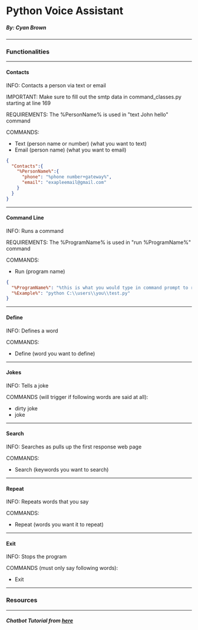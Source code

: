 # Python Voice Assistant
##### By: Cyan Brown
***
### Functionalities
***
#### Contacts
INFO: Contacts a person via text or email

IMPORTANT: Make sure to fill out the smtp data in command_classes.py starting at line 169

REQUIREMENTS: The %PersonName% is used in "text John hello" command

COMMANDS:
* Text (person name or number) (what you want to text)
* Email (person name) (what you want to email)
```json
{
  "Contacts":{
    "%PersonName%":{
      "phone": "%phone number+gateway%",
      "email": "exapleemail@gmail.com"
    } 
  }
}
```
***
#### Command Line
INFO: Runs a command

REQUIREMENTS: The %ProgramName% is used in "run %ProgramName%" command 

COMMANDS: 
* Run (program name)
```json
{
  "%ProgramName%": "%this is what you would type in command prompt to run the desired program",
  "%Example%": "python C:\\users\\you\\test.py"
}
```
***
#### Define
INFO: Defines a word

COMMANDS:
* Define (word you want to define)
***
#### Jokes
INFO: Tells a joke

COMMANDS (will trigger if following words are said at all):
* dirty joke
* joke
***
#### Search
INFO: Searches as pulls up the first response web page

COMMANDS:
* Search (keywords you want to search)
***
#### Repeat
INFO: Repeats words that you say

COMMANDS:
* Repeat (words you want it to repeat)
***
#### Exit
INFO: Stops the program

COMMANDS (must only say following words):
* Exit
***
### Resources
***
##### Chatbot Tutorial from [here](https://towardsdatascience.com/how-to-create-a-chatbot-with-python-deep-learning-in-less-than-an-hour-56a063bdfc44)